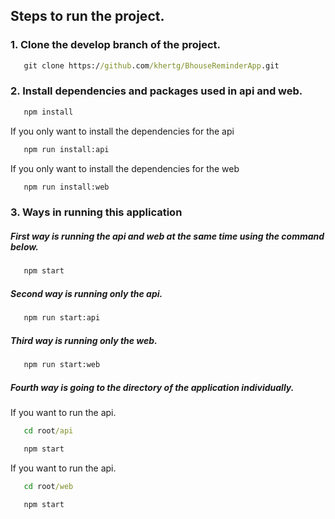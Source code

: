 ## Steps to run the project.

### 1. Clone the develop branch of the project.
``` cmd
   git clone https://github.com/khertg/BhouseReminderApp.git
```

### 2. Install dependencies and packages used in api and web.
``` cmd
   npm install
```
If you only want to install the dependencies for the api
``` cmd
   npm run install:api
```
If you only want to install the dependencies for the web
``` cmd
   npm run install:web
```

### 3. Ways in running this application

##### First way is running the api and web at the same time using the command below.
``` cmd
   npm start
```

##### Second way is running only the api.
``` cmd
   npm run start:api
```

##### Third way is running only the web.
``` cmd
   npm run start:web
```

##### Fourth way is going to the directory of the application individually.

If you want to run the api.

``` cmd
   cd root/api
```

``` cmd
   npm start
```

If you want to run the api.

``` cmd
   cd root/web
```

``` cmd
   npm start
```